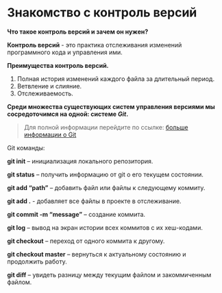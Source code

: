 # Знакомство с контроль версий

__Что такое контроль версий и зачем он нужен?__

__Контроль версий__ - это практика отслеживания изменений программного кода и управления ими.

__Преимущества контроль версий.__

1. Полная история изменений каждого файла за длительный период.
2. Ветвление и слияние.
3. Отслеживаемость.

__Среди множества существующих систем управления версиями мы сосредоточимся на одной: системе *Git*.__

> Для полной информации перейдите по ссылке: [больше информации о Git](https://www.atlassian.com/ru/git/tutorials/what-is-version-control)

Git команды:

__git init__ – инициализация локального репозитория.

__git status__ – получить информацию от git о его текущем состоянии.

__git add “path”__ – добавить файл или файлы к следующему коммиту.

__git add .__ - добавляет все файлы в проекте в отслеживание.

__git commit -m “message”__ – создание коммита.

__git log__ – вывод на экран истории всех коммитов с их хеш-кодами.

__git checkout__ – переход от одного коммита к другому.

__git checkout master__ – вернуться к актуальному состоянию и продолжить работу.

__git diff__ – увидеть разницу между текущим файлом и закоммиченным файлом.

